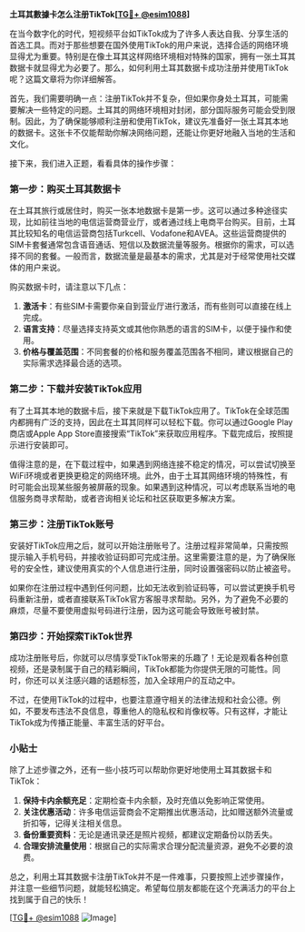 **土耳其數據卡怎么注册TikTok[[TG💪+ @esim1088](https://t.me/s/esim1088)]**

在当今数字化的时代，短视频平台如TikTok成为了许多人表达自我、分享生活的首选工具。而对于那些想要在国外使用TikTok的用户来说，选择合适的网络环境显得尤为重要。特别是在像土耳其这样网络环境相对特殊的国家，拥有一张土耳其数据卡就显得尤为必要了。那么，如何利用土耳其数据卡成功注册并使用TikTok呢？这篇文章将为你详细解答。

首先，我们需要明确一点：注册TikTok并不复杂，但如果你身处土耳其，可能需要解决一些特定的问题。土耳其的网络环境相对封闭，部分国际服务可能会受到限制。因此，为了确保能够顺利注册和使用TikTok，建议先准备好一张土耳其本地的数据卡。这张卡不仅能帮助你解决网络问题，还能让你更好地融入当地的生活和文化。

接下来，我们进入正题，看看具体的操作步骤：

### 第一步：购买土耳其数据卡

在土耳其旅行或居住时，购买一张本地数据卡是第一步。这可以通过多种途径实现，比如前往当地的电信运营商营业厅，或者通过线上电商平台购买。目前，土耳其比较知名的电信运营商包括Turkcell、Vodafone和AVEA。这些运营商提供的SIM卡套餐通常包含语音通话、短信以及数据流量等服务。根据你的需求，可以选择不同的套餐。一般而言，数据流量是最基本的需求，尤其是对于经常使用社交媒体的用户来说。

购买数据卡时，请注意以下几点：
1. **激活卡**：有些SIM卡需要你亲自到营业厅进行激活，而有些则可以直接在线上完成。
2. **语言支持**：尽量选择支持英文或其他你熟悉的语言的SIM卡，以便于操作和使用。
3. **价格与覆盖范围**：不同套餐的价格和服务覆盖范围各不相同，建议根据自己的实际需求选择最合适的选项。

### 第二步：下载并安装TikTok应用

有了土耳其本地的数据卡后，接下来就是下载TikTok应用了。TikTok在全球范围内都拥有广泛的支持，因此在土耳其同样可以轻松下载。你可以通过Google Play商店或Apple App Store直接搜索“TikTok”来获取应用程序。下载完成后，按照提示进行安装即可。

值得注意的是，在下载过程中，如果遇到网络连接不稳定的情况，可以尝试切换至WiFi环境或者更换更稳定的网络环境。此外，由于土耳其网络环境的特殊性，有时可能会出现某些服务被屏蔽的现象。如果遇到这种情况，可以考虑联系当地的电信服务商寻求帮助，或者咨询相关论坛和社区获取更多解决方案。

### 第三步：注册TikTok账号

安装好TikTok应用之后，就可以开始注册账号了。注册过程非常简单，只需按照提示输入手机号码，并接收验证码即可完成注册。这里需要注意的是，为了确保账号的安全性，建议使用真实的个人信息进行注册，同时设置强密码以防止被盗号。

如果你在注册过程中遇到任何问题，比如无法收到验证码等，可以尝试更换手机号码重新注册，或者直接联系TikTok官方客服寻求帮助。另外，为了避免不必要的麻烦，尽量不要使用虚拟号码进行注册，因为这可能会导致账号被封禁。

### 第四步：开始探索TikTok世界

成功注册账号后，你就可以尽情享受TikTok带来的乐趣了！无论是观看各种创意视频，还是录制属于自己的精彩瞬间，TikTok都能为你提供无限的可能性。同时，你还可以关注感兴趣的话题标签，加入全球用户的互动之中。

不过，在使用TikTok的过程中，也要注意遵守相关的法律法规和社会公德。例如，不要发布违法不良信息，尊重他人的隐私权和肖像权等。只有这样，才能让TikTok成为传播正能量、丰富生活的好平台。

### 小贴士

除了上述步骤之外，还有一些小技巧可以帮助你更好地使用土耳其数据卡和TikTok：

1. **保持卡内余额充足**：定期检查卡内余额，及时充值以免影响正常使用。
2. **关注优惠活动**：许多电信运营商会不定期推出优惠活动，比如赠送额外流量或折扣等，记得关注相关信息。
3. **备份重要资料**：无论是通讯录还是照片视频，都建议定期备份以防丢失。
4. **合理安排流量使用**：根据自己的实际需求合理分配流量资源，避免不必要的浪费。

总之，利用土耳其数据卡注册TikTok并不是一件难事，只要按照上述步骤操作，并注意一些细节问题，就能轻松搞定。希望每位朋友都能在这个充满活力的平台上找到属于自己的快乐！

[[TG💪+ @esim1088](https://t.me/s/esim1088) ![Image](https://i.postimg.cc/4NQfJmqS/Snipaste-2025-05-13-00-14-12.png)]